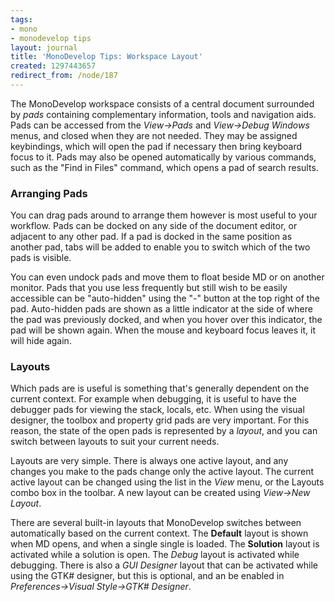 ```yaml
---
tags:
- mono
- monodevelop tips
layout: journal
title: 'MonoDevelop Tips: Workspace Layout'
created: 1297443657
redirect_from: /node/187
---
```

The MonoDevelop workspace consists of a central document surrounded by <em>pads</em> containing complementary information, tools and navigation aids. Pads can be accessed from the <em>View->Pads</em> and <em>View->Debug Windows</em> menus, and closed when they are not needed. They may be assigned keybindings, which will open the pad if necessary then bring keyboard focus to it. Pads may also be opened automatically by various commands, such as the "Find in Files" command, which opens a pad of search results.<!--break-->

<h3>Arranging Pads</h3>

You can drag pads around to arrange them however is most useful to your workflow. Pads can be docked on any side of the document editor, or adjacent to any other pad. If a pad is docked in the same position as another pad, tabs will be added to enable you to switch which of the two pads is visible.

You can even undock pads and move them to float beside MD or on another monitor. Pads that you use less frequently but still wish to be easily accessible can be "auto-hidden" using the "-" button at the top right of the pad. Auto-hidden pads are shown as a little indicator at the side of where the pad was previously docked, and when you hover over this indicator, the pad will be shown again. When the mouse and keyboard focus leaves it, it will hide again.

<h3>Layouts</h3>

Which pads are is useful is something that's generally dependent on the current context. For example when debugging, it is useful to have the debugger pads for viewing the stack, locals, etc. When using the visual designer, the toolbox and property grid pads are very important. For this reason, the state of the open pads is represented by a <em>layout</em>, and you can switch between layouts to suit your current needs.

Layouts are very simple. There is always one active layout, and any changes you make to the pads change only the active layout. The current active layout can be changed using the list in the <em>View</em> menu, or the Layouts combo box in the toolbar. A new layout can be created using <em>View->New Layout</em>.

There are several built-in layouts that MonoDevelop switches between automatically based on the current context. The <strong>Default</strong> layout is shown when MD opens, and when a single single is loaded. The <strong>Solution</strong> layout is activated while a solution is open. The <em>Debug</em> layout is activated while debugging. There is also a <em>GUI Designer</em> layout that can be activated while using the GTK# designer, but this is optional, and an be enabled in <em>Preferences->Visual Style->GTK# Designer</em>.
